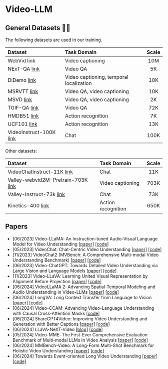 # Video-LLM

## General Datasets 💾🌐

The following datasets are used in our training.

| Dataset                                                                                                                                        | Task Domain                             | Scale |
| :--------------------------------------------------------------------------------------------------------------------------------------------- | :-------------------------------------- | :---: |
| WebVid [link](https://github.com/m-bain/webvid)                                                                                                | Video captioning                        |  10M  |
| NExT-QA [link](https://doc-doc.github.io/docs/nextqa.html)                                                                                     | Video QA                                |  5K   |
| DiDemo [link](https://github.com/LisaAnne/TemporalLanguageRelease)                                                                             | Video captioning, temporal localization |  10K  |
| MSRVTT [link](https://www.microsoft.com/en-us/research/publication/msr-vtt-a-large-video-description-dataset-for-bridging-video-and-language/) | Video QA, video captioning              |  10K  |
| MSVD [link](https://www.cs.utexas.edu/users/ml/clamp/videoDescription/)                                                                        | Video QA, video captioning              |  2K   |
| TGIF-QA [link](https://github.com/YunseokJANG/tgif-qa/blob/master/dataset/README.md)                                                           | Video QA                                |  72K  |
| HMDB51 [link](https://serre-lab.clps.brown.edu/resource/hmdb-a-large-human-motion-database/)                                                   | Action recognition                      |  7K   |
| UCF101 [link](https://www.crcv.ucf.edu/data/UCF101.php)                                                                                        | Action recognition                      |  13K  |
| VideoInstruct-100K [link](https://huggingface.co/datasets/MBZUAI/VideoInstruct-100K)                                                           | Chat                                    | 100K  |

Other datasets:

| Dataset                                                                                                       | Task Domain        | Scale |
| :------------------------------------------------------------------------------------------------------------ | :----------------- | :---: |
| VideoChatInstruct-11K [link](https://github.com/OpenGVLab/InternVideo/tree/main/Data/instruction_data)        | Chat               |  11K  |
| Valley-webvid2M-Pretrain-703K [link](https://huggingface.co/datasets/luoruipu1/Valley-webvid2M-Pretrain-703K) | Video captioning   | 703K  |
| Valley-Instruct-73k [link](https://huggingface.co/datasets/luoruipu1/Valley-Instruct-73k)                     | Chat               |  73K  |
| Kinetics-400 [link](https://github.com/cvdfoundation/kinetics-dataset)                                        | Action recognition | 650K  |

## Papers
- [06/2023] Video-LLaMA: An Instruction-tuned Audio-Visual Language Model for Video Understanding [[paper]](https://arxiv.org/abs/2306.02858) [[code]](https://github.com/DAMO-NLP-SG/Video-LLaMA)
- [05/2023] VideoChat: Chat-Centric Video Understanding [[paper]](https://arxiv.org/abs/2305.06355) [[code]](https://github.com/OpenGVLab/Ask-Anything)
- [11/2023] VideoChat2 (MVBench: A Comprehensive Multi-modal Video Understanding Benchmark) [[paper]](https://arxiv.org/pdf/2311.17005) [[code]](https://github.com/OpenGVLab/Ask-Anything)
- [06/2023] Video-ChatGPT: Towards Detailed Video Understanding via Large Vision and Language Models [[paper]](https://arxiv.org/abs/2306.05424) [[code]](https://github.com/mbzuai-oryx/Video-ChatGPT)
- [11/2023] Video-LLaVA: Learning United Visual Representation by Alignment Before Projection [[paper]](https://arxiv.org/abs/2311.10122) [[code]](https://github.com/PKU-YuanGroup/Video-LLaVA)
- [06/2024] VideoLLaMA 2: Advancing Spatial-Temporal Modeling and Audio Understanding in Video-LLMs [[paper]](https://arxiv.org/abs/2406.07476) [[code]](https://github.com/DAMO-NLP-SG/VideoLLaMA2)
- [06/2024] LongVA: Long Context Transfer from Language to Vision [[paper]](https://arxiv.org/pdf/2406.16852) [[code]](https://github.com/EvolvingLMMs-Lab/LongVA)
- [06/2024] Video-CCAM: Advancing Video-Language Understanding with Causal Cross-Attention Masks [[code]](https://github.com/QQ-MM/Video-CCAM)
- [06/2024] ShareGPT4Video: Improving Video Understanding and Generation with Better Captions [[paper]](https://arxiv.org/abs/2406.04325v1) [[code]](https://github.com/ShareGPT4Omni/ShareGPT4Video)
- [06/2024] LLaVA-NeXT-Video [[blog]](https://llava-vl.github.io/blog/2024-04-30-llava-next-video/) [[code]](https://github.com/LLaVA-VL/LLaVA-NeXT-Video)
- [05/2024] Video-MME: The First-Ever Comprehensive Evaluation Benchmark of Multi-modal LLMs in Video Analysis [[paper]](https://arxiv.org/pdf/2405.21075) [[code]](https://video-mme.github.io/)
- [06/2024] MMBench-Video: A Long-Form Multi-Shot Benchmark for Holistic Video Understanding [[paper]](https://arxiv.org/pdf/2406.14515) [[code]](https://github.com/open-compass/VLMEvalKit)
- [06/2024] Towards Event-oriented Long Video Understanding [[paper]](https://arxiv.org/pdf/2406.14129) [[code]](https://github.com/RUCAIBox/Event-Bench)
